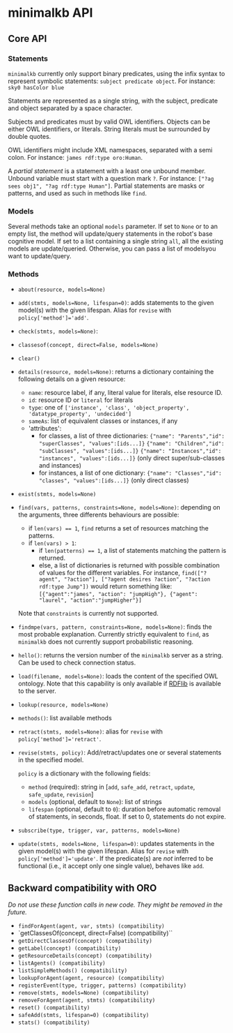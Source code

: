 minimalkb API
=============

Core API
--------

### Statements

`minimalkb` currently only support binary predicates, using the infix syntax to
represent symbolic statements: `subject predicate object`.
For instance: `sky0 hasColor blue`

Statements are represented as a single string, with the subject, predicate and
object separated by a space character.

Subjects and predicates must by valid OWL identifiers. Objects can be either OWL
identifiers, or literals. String literals must be surrounded by double quotes.

OWL identifiers might include XML namespaces, separated with a semi colon. For
instance: `james rdf:type oro:Human`.

A *partial statement* is a statement with a least one unbound member. Unbound
variable must start with a question mark `?`. For instance: `["?ag sees obj1",
"?ag rdf:type Human"]`.  Partial statements are masks or patterns, and used as
such in methods like `find`.


### Models

Several methods take an optional `models` parameter. If set to `None` or to an
empty list, the method will update/query statements in the robot's base
cognitive model. If set to a list containing a single string `all`, all the
existing models are update/queried. Otherwise, you can pass a list of modelsyou
want to update/query.

### Methods

- `about(resource, models=None)`
- `add(stmts, models=None, lifespan=0)`: adds statements to the given model(s)
  with the given lifespan. Alias for `revise` with `policy['method']='add'`.
- `check(stmts, models=None)`: 
- `classesof(concept, direct=False, models=None)`
- `clear()`
- `details(resource, models=None)`: returns a dictionary containing the
  following details on a given resource:
  - `name`: resource label, if any, literal value for literals, else resource ID.
  - `id`: resource ID or `literal` for literals
  - `type`: one of `['instance', 'class', 'object_property', 'datatype_property', 'undecided']`
  - `sameAs`: list of equivalent classes or instances, if any
  - 'attributes':
    -  for classes, a list of three dictionaries:
       `{"name": "Parents","id": "superClasses", "values":[ids...]}`
       `{"name": "Children","id": "subClasses", "values":[ids...]}`
       `{"name": "Instances","id": "instances", "values":[ids...]}`
        (only direct super/sub-classes and instances)
    -  for instances, a list of one dictionary:
       `{"name": "Classes","id": "classes", "values":[ids...]}`
       (only direct classes)

- `exist(stmts, models=None)`
- `find(vars, patterns, constraints=None, models=None)`: depending on the
  arguments, three differents behaviours are possible:
  - if `len(vars) == 1`, `find` returns a set of resources matching the patterns.
  - if `len(vars) > 1`:
    - if `len(patterns) == 1`, a list of statements matching the pattern
      is returned.
    - else, a list of dictionaries is returned with
    possible combination of values for the different variables. For
    instance, `find(["?agent", "?action"], ["?agent desires ?action", "?action rdf:type Jump"])`
    would return something like: `[{"agent":"james", "action": "jumpHigh"}, {"agent": "laurel", "action":"jumpHigher"}]`

  Note that `constraints` is currently not supported.
- `findmpe(vars, pattern, constraints=None, models=None)`: finds the most
  probable explanation. Currently strictly equivalent to `find`, as `minimalkb`
  does not currently support probabilistic reasoning.
- `hello()`: returns the version number of the `minimalkb` server as a string. Can be used
  to check connection status.
- `load(filename, models=None)`: loads the content of the specified OWL ontology. Note that
  this capability is only available if
  [RDFlib](https://rdflib.readthedocs.io/en/stable/) is available to the server.
- `lookup(resource, models=None)`
- `methods()`: list available methods
- `retract(stmts, models=None)`: alias for `revise` with
  `policy['method']='retract'`.
- `revise(stmts, policy)`: Add/retract/updates one or several statements in the
  specified model.

  `policy` is a dictionary with the following fields:
  -  `method` (required): string in [`add`, `safe_add`, `retract`, `update`, `safe_update`, `revision`]
  -  `models` (optional, default to `None`): list of strings
  -  `lifespan` (optional, default to `0`): duration before automatic removal of statements, in
     seconds, float. If set to 0, statements do not expire.


- `subscribe(type, trigger, var, patterns, models=None)`
- `update(stmts, models=None, lifespan=0)`: updates statements in the given model(s)
  with the given lifespan. Alias for `revise` with `policy['method']='update'`.
  If the predicate(s) are *not* inferred to be functional (i.e., it accept only
  one single value), behaves like `add`.

Backward compatibility with ORO
-------------------------------

*Do not use these function calls in new code. They might be removed in the
future.*

- `findForAgent(agent, var, stmts) (compatibility)`
- `getClassesOf(concept, direct=False) (compatibility)``
- `getDirectClassesOf(concept) (compatibility)`
- `getLabel(concept) (compatibility)`
- `getResourceDetails(concept) (compatibility)`
- `listAgents() (compatibility)`
- `listSimpleMethods() (compatibility)`
- `lookupForAgent(agent, resource) (compatibility)`
- `registerEvent(type, trigger, patterns) (compatibility)`
- `remove(stmts, models=None) (compatibility)`
- `removeForAgent(agent, stmts) (compatibility)`
- `reset() (compatibility)`
- `safeAdd(stmts, lifespan=0) (compatibility)`
- `stats() (compatibility)`

